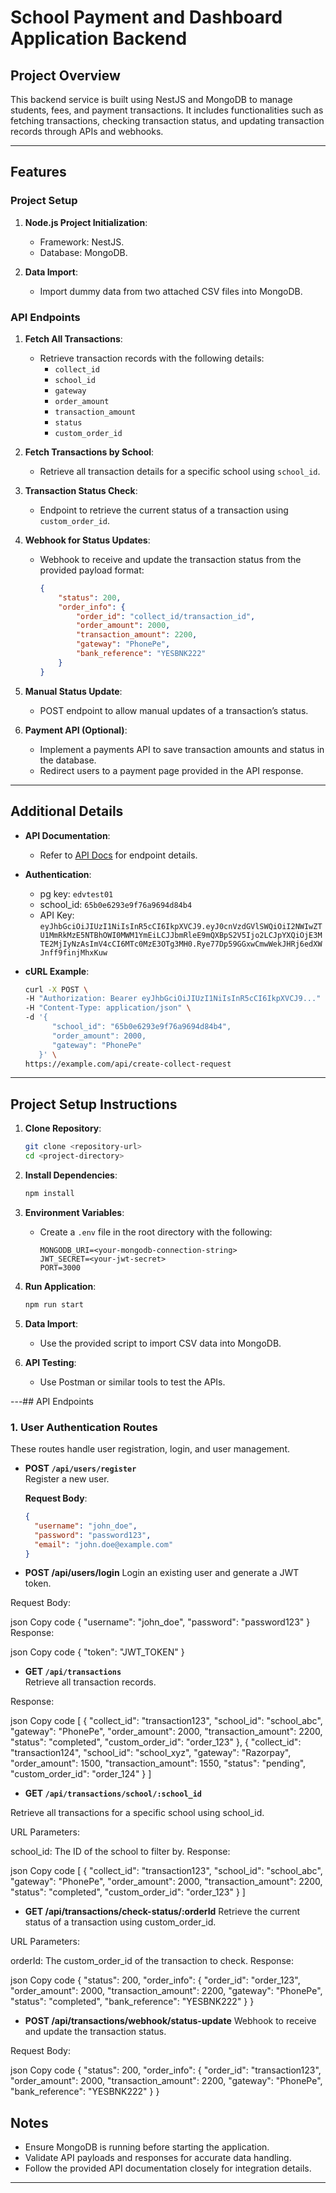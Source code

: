 # School Payment and Dashboard Application Backend

## Project Overview
This backend service is built using NestJS and MongoDB to manage students, fees, and payment transactions. It includes functionalities such as fetching transactions, checking transaction status, and updating transaction records through APIs and webhooks.

---

## Features

### Project Setup
1. **Node.js Project Initialization**:
   - Framework: NestJS.
   - Database: MongoDB.

2. **Data Import**:
   - Import dummy data from two attached CSV files into MongoDB.

### API Endpoints
1. **Fetch All Transactions**:
   - Retrieve transaction records with the following details:
     - `collect_id`
     - `school_id`
     - `gateway`
     - `order_amount`
     - `transaction_amount`
     - `status`
     - `custom_order_id`

2. **Fetch Transactions by School**:
   - Retrieve all transaction details for a specific school using `school_id`.

3. **Transaction Status Check**:
   - Endpoint to retrieve the current status of a transaction using `custom_order_id`.

4. **Webhook for Status Updates**:
   - Webhook to receive and update the transaction status from the provided payload format:
     ```json
     {
         "status": 200,
         "order_info": {
             "order_id": "collect_id/transaction_id",
             "order_amount": 2000,
             "transaction_amount": 2200,
             "gateway": "PhonePe",
             "bank_reference": "YESBNK222"
         }
     }
     ```

5. **Manual Status Update**:
   - POST endpoint to allow manual updates of a transaction’s status.

6. **Payment API (Optional)**:
   - Implement a payments API to save transaction amounts and status in the database.
   - Redirect users to a payment page provided in the API response.

---

## Additional Details
- **API Documentation**:
  - Refer to [API Docs](https://documenter.getpostman.com/view/22738724/2sAY4viPQH) for endpoint details.

- **Authentication**:
  - pg key: `edvtest01`
  - school_id: `65b0e6293e9f76a9694d84b4`
  - API Key: `eyJhbGciOiJIUzI1NiIsInR5cCI6IkpXVCJ9.eyJ0cnVzdGVlSWQiOiI2NWIwZTU1MmRkMzE5NTBhOWI0MWM1YmEiLCJJbmRleE9mQXBpS2V5Ijo2LCJpYXQiOjE3MTE2MjIyNzAsImV4cCI6MTc0MzE3OTg3MH0.Rye77Dp59GGxwCmwWekJHRj6edXWJnff9finjMhxKuw`

- **cURL Example**:
  ```bash
  curl -X POST \ 
  -H "Authorization: Bearer eyJhbGciOiJIUzI1NiIsInR5cCI6IkpXVCJ9..." \ 
  -H "Content-Type: application/json" \ 
  -d '{
        "school_id": "65b0e6293e9f76a9694d84b4",
        "order_amount": 2000,
        "gateway": "PhonePe"
     }' \ 
  https://example.com/api/create-collect-request
  ```

---

## Project Setup Instructions

1. **Clone Repository**:
   ```bash
   git clone <repository-url>
   cd <project-directory>
   ```

2. **Install Dependencies**:
   ```bash
   npm install
   ```

3. **Environment Variables**:
   - Create a `.env` file in the root directory with the following:
     ```env
     MONGODB_URI=<your-mongodb-connection-string>
     JWT_SECRET=<your-jwt-secret>
     PORT=3000
     ```

4. **Run Application**:
   ```bash
   npm run start
   ```

5. **Data Import**:
   - Use the provided script to import CSV data into MongoDB.

6. **API Testing**:
   - Use Postman or similar tools to test the APIs.

---## API Endpoints

### **1. User Authentication Routes**
These routes handle user registration, login, and user management.

- **POST `/api/users/register`**  
  Register a new user.

  **Request Body**:
  ```json
  {
    "username": "john_doe",
    "password": "password123",
    "email": "john.doe@example.com"
  }

 - **POST /api/users/login**
Login an existing user and generate a JWT token.

Request Body:

json
Copy code
{
  "username": "john_doe",
  "password": "password123"
}
Response:

json
Copy code
{
  "token": "JWT_TOKEN"
}
 -  **GET `/api/transactions`**  
Retrieve all transaction records.

Response:

json
Copy code
[
  {
    "collect_id": "transaction123",
    "school_id": "school_abc",
    "gateway": "PhonePe",
    "order_amount": 2000,
    "transaction_amount": 2200,
    "status": "completed",
    "custom_order_id": "order_123"
  },
  {
    "collect_id": "transaction124",
    "school_id": "school_xyz",
    "gateway": "Razorpay",
    "order_amount": 1500,
    "transaction_amount": 1550,
    "status": "pending",
    "custom_order_id": "order_124"
  }
]

 -  **GET `/api/transactions/school/:school_id`**  

Retrieve all transactions for a specific school using school_id.

URL Parameters:

school_id: The ID of the school to filter by.
Response:

json
Copy code
[
  {
    "collect_id": "transaction123",
    "school_id": "school_abc",
    "gateway": "PhonePe",
    "order_amount": 2000,
    "transaction_amount": 2200,
    "status": "completed",
    "custom_order_id": "order_123"
  }
]


- **GET /api/transactions/check-status/:orderId**
Retrieve the current status of a transaction using custom_order_id.

URL Parameters:

orderId: The custom_order_id of the transaction to check.
Response:

json
Copy code
{
  "status": 200,
  "order_info": {
    "order_id": "order_123",
    "order_amount": 2000,
    "transaction_amount": 2200,
    "gateway": "PhonePe",
    "status": "completed",
    "bank_reference": "YESBNK222"
  }
}


- **POST /api/transactions/webhook/status-update**
Webhook to receive and update the transaction status.

Request Body:

json
Copy code
{
  "status": 200,
  "order_info": {
    "order_id": "transaction123",
    "order_amount": 2000,
    "transaction_amount": 2200,
    "gateway": "PhonePe",
    "bank_reference": "YESBNK222"
  }
}
## Notes
- Ensure MongoDB is running before starting the application.
- Validate API payloads and responses for accurate data handling.
- Follow the provided API documentation closely for integration details.

---
